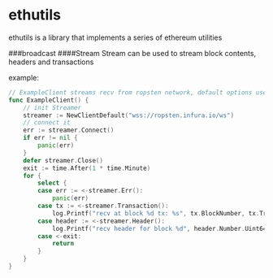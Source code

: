 # ethutils
ethutils is a library that implements a series of ethereum utilities

###broadcast
####Stream 
Stream can be used to stream block contents, headers and transactions

example:
```go
// ExampleClient streams recv from ropsten network, default options used
func ExampleClient() {
	// init Streamer
	streamer := NewClientDefault("wss://ropsten.infura.io/ws")
	// connect it
	err := streamer.Connect()
	if err != nil {
		panic(err)
	}
	defer streamer.Close()
	exit := time.After(1 * time.Minute)
	for {
		select {
		case err := <-streamer.Err():
			panic(err)
		case tx := <-streamer.Transaction():
			log.Printf("recv at block %d tx: %s", tx.BlockNumber, tx.Transaction.Hash().String())
		case header := <-streamer.Header():
			log.Printf("recv header for block %d", header.Number.Uint64())
		case <-exit:
			return
		}
	}
}
```

